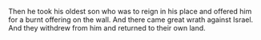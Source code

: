 Then he took his oldest son who was to reign in his place and offered him for a burnt offering on the wall. And there came great wrath against Israel. And they withdrew from him and returned to their own land.
